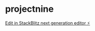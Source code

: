 # projectnine

[Edit in StackBlitz next generation editor ⚡️](https://stackblitz.com/~/github.com/hagopjay/projectnine)